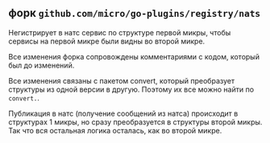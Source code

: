 ## форк `github.com/micro/go-plugins/registry/nats`

Hегистрирует в натс сервис по структуре первой микры, чтобы сервисы на первой микре были видны во второй микре.

Все изменения форка сопровождены комментариями с кодом, который был до изменений.

Все изменения связаны с пакетом convert, который преобразует структуры из одной версии в другую. Поэтому их все можно найти по `convert.`.

Публикация в натс (получение сообщений из натса) происходит в структурах 1 микры, но сразу преобразуется в структуры второй микры. Так что вся остальная логика осталась, как во второй микре.